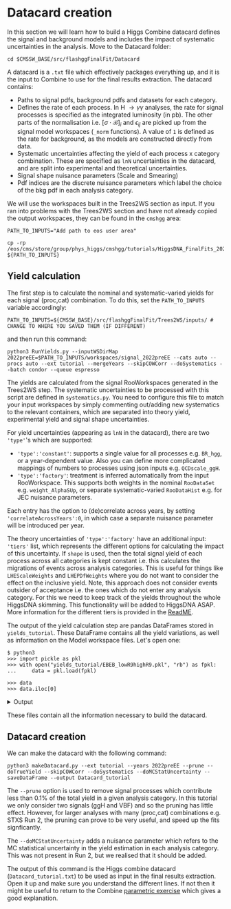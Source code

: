 # Datacard creation
In this section we will learn how to build a Higgs Combine datacard defines the signal and background models and includes the impact of systematic uncertainties in the analysis. Move to the Datacard folder:
```
cd $CMSSW_BASE/src/flashggFinalFit/Datacard
```
A datacard is a `.txt` file which effectively packages everything up, and it is the input to Combine to use for the final results extraction. The datacard contains:
* Paths to signal pdfs, background pdfs and datasets for each category.
* Defines the rate of each process. In H $\rightarrow\gamma\gamma$ analyses, the rate for signal processes is specified as the integrated luminosity (in pb). The other parts of the normalisation i.e. $[\sigma\cdot\mathcal{B}]_i$ and $\epsilon_{ij}$ are picked up from the signal model workspaces (`_norm` functions). A value of `1` is defined as the rate for background, as the models are constructed directly from data.
* Systematic uncertainties affecting the yield of each process x category combination. These are specified as `lnN` uncertainties in the datacard, and are split into experimental and theoretical uncertainties. 
* Signal shape nuisance parameters (Scale and Smearing)
* Pdf indices are the discrete nuisance parameters which label the choice of the bkg pdf in each analysis category.

We will use the workspaces built in the Trees2WS section as input. If you ran into problems with the Trees2WS section and have not already copied the output workspaces, they can be found in the `cmshgg` area:
```
PATH_TO_INPUTS="Add path to eos user area"

cp -rp /eos/cms/store/group/phys_higgs/cmshgg/tutorials/HiggsDNA_FinalFits_2024/FinalFits_tutorial/workspaces ${PATH_TO_INPUTS}
```

## Yield calculation
The first step is to calculate the nominal and systematic-varied yields for each signal (proc,cat) combination. To do this, set the `PATH_TO_INPUTS` variable accordingly:
```
PATH_TO_INPUTS=${CMSSW_BASE}/src/flashggFinalFit/Trees2WS/inputs/ # CHANGE TO WHERE YOU SAVED THEM (IF DIFFERENT)
```
and then run this command:
```
python3 RunYields.py --inputWSDirMap 2022preEE=$PATH_TO_INPUTS/workspaces/signal_2022preEE --cats auto --procs auto --ext tutorial --mergeYears --skipCOWCorr --doSystematics --batch condor --queue espresso
```
The yields are calculated from the signal RooWorkspaces generated in the Trees2WS step. The systematic uncertainties to be processed with this script are defined in `systematics.py`. You need to configure this file to match your input workspaces by simply commenting out/adding new systematics to the relevant containers, which are separated into theory yield, experimental yield and signal shape uncertainties.

For yield uncertainties (appearing as `lnN` in the datacard), there are two `'type'`'s which are supported:
* `'type':'constant'`: supports a single value for all processes e.g. `BR_hgg`, or a year-dependent value. Also you can define more complicated mappings of numbers to processes using json inputs e.g. `QCDscale_ggH`.
* `'type':'factory'`: treatment is inferred automatically from the input RooWorkspace. This supports both weights in the nominal `RooDataSet` e.g. `weight_AlphaSUp`, or separate systematic-varied `RooDataHist` e.g. for JEC nuisance parameters. 

Each entry has the option to (de)correlate across years, by setting `'correlateAcrossYears':0`, in which case a separate nuisance parameter will be introduced per year.

The theory uncertainties of `'type':'factory'` have an additional input: `'tiers'` list, which represents the different options for calculating the impact of this uncertainty. If `shape` is used, then the total signal yield of each process across all categories is kept constant i.e. this calculates the migrations of events across analysis categories. This is useful for things like `LHEScaleWeights` and `LHEPDfWeights` where you do not want to consider the effect on the inclusive yield. Note, this approach does not consider events outsider of acceptance i.e. the ones which do not enter any analysis category. For this we need to keep track of the yields throughout the whole HiggsDNA skimming. This functionality will be added to HiggsDNA ASAP. More information for the different tiers is provided in the [ReadME](https://github.com/cms-analysis/flashggFinalFit/tree/higgsdnafinalfit/Datacard#systematics-details).

The output of the yield calculation step are pandas DataFrames stored in `yields_tutorial`. These DataFrame contains all the yield variations, as well as information on the Model workspace files. Let's open one:
```
$ python3
>>> import pickle as pkl
>>> with open("yields_tutorial/EBEB_lowR9highR9.pkl", "rb") as fpkl:
...     data = pkl.load(fpkl)

>>> data
>>> data.iloc[0]
```

<details>
<summary>Output</summary>

```
        year  type procOriginal  ... weight_PS_ISR_down_yield weight_PS_FSR_up_yield weight_PS_FSR_down_yield
0  2022preEE   sig         GG2H  ...                 0.015129               0.015453                 0.015789
1  2022preEE   sig          VBF  ...                  0.01137               0.011185                 0.011862
2     merged   bkg     bkg_mass  ...                        -                      -                        -
3     merged  data     data_obs  ...                        -                      -                        -

[4 rows x 29 columns]

year                                                                        2022preEE
type                                                                              sig
procOriginal                                                                     GG2H
proc                                                                ggH_2022preEE_hgg
proc_s0                                                                           ggh
cat                                                                  EBEB_lowR9highR9
inputWSFile                         /eos/user/j/jlangfor/icrf/hgg/FinalFitsTutoria...
nominalDataName                                        ggh_125_13TeV_EBEB_lowR9highR9
modelWSFile                         ./Models/signal/CMS-HGG_sigfit_packaged_EBEB_l...
model                               wsig_13TeV:hggpdfsmrel_GG2H_2022preEE_EBEB_low...
rate                                                                           8000.0
nominal_yield                                                                0.015526
sumw2                                                                             0.0
weight_Pileup_up_yield                                                       0.015531
weight_Pileup_down_yield                                                     0.015515
weight_TriggerSF_up_yield                                                    0.015574
weight_TriggerSF_down_yield                                                  0.015467
weight_ElectronVetoSF_up_yield                                                0.01562
weight_ElectronVetoSF_down_yield                                             0.015431
weight_PreselSF_up_yield                                                     0.015847
weight_PreselSF_down_yield                                                   0.015207
weight_SF_photon_ID_up_yield                                                 0.015871
weight_SF_photon_ID_down_yield                                               0.015184
weight_AlphaS_up_yield                                                       0.016039
weight_AlphaS_down_yield                                                     0.014959
weight_PS_ISR_up_yield                                                       0.015837
weight_PS_ISR_down_yield                                                     0.015129
weight_PS_FSR_up_yield                                                       0.015453
weight_PS_FSR_down_yield                                                     0.015789
```
</details>

These files contain all the information necessary to build the datacard.

## Datacard creation
We can make the datacard with the following command:
```
python3 makeDatacard.py --ext tutorial --years 2022preEE --prune --doTrueYield --skipCOWCorr --doSystematics --doMCStatUncertainty --saveDataFrame --output Datacard_tutorial
```

The `--prune` option is used to remove signal processes which contribute less than 0.1% of the total yield in a given analysis category. In this tutorial we only consider two signals (ggH and VBF) and so the pruning has little effect. However, for larger analyses with many (proc,cat) combinations e.g. STXS Run 2, the pruning can prove to be very useful, and speed up the fits signficantly. 

The `--doMCStatUncertainty` adds a nuisance parameter which refers to the MC statistical uncertainty in the yield estimation in each analysis category. This was not present in Run 2, but we realised that it should be added.

The output of this command is the Higgs combine datacard (`Datacard_tutorial.txt`) to be used as input in the final results extraction. Open it up and make sure you understand the different lines. If not then it might be useful to return to the Combine [parametric exercise](http://cms-analysis.github.io/HiggsAnalysis-CombinedLimit/latest/tutorial2023/parametric_exercise/) which gives a good explanation.